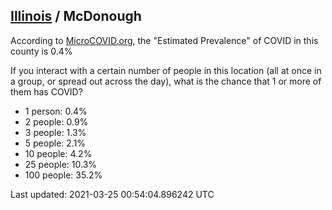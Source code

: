 
## [Illinois](/united-states/illinois) / McDonough

According to [MicroCOVID.org](http://microcovid.org),
the "Estimated Prevalence" of COVID in this county is 0.4%

If you interact with a certain number of people in this location
(all at once in a group, or spread out across the day), what is the chance that
1 or more of them has COVID?

- 1 person: 0.4%
- 2 people: 0.9%
- 3 people: 1.3%
- 5 people: 2.1%
- 10 people: 4.2%
- 25 people: 10.3%
- 100 people: 35.2%

Last updated: 2021-03-25 00:54:04.896242 UTC
